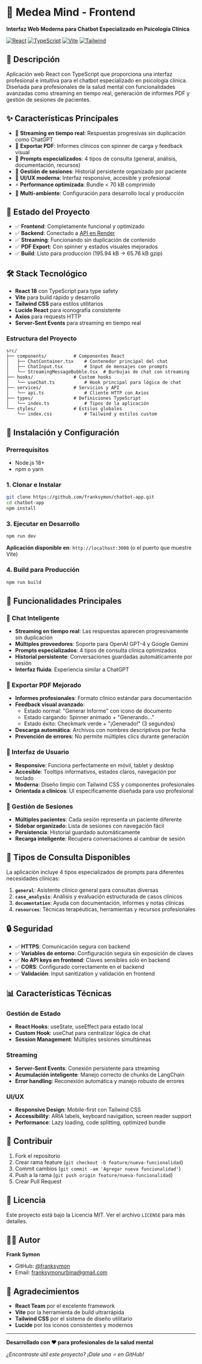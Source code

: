 # 🤖 Medea Mind - Frontend

**Interfaz Web Moderna para Chatbot Especializado en Psicología Clínica**

[![React](https://img.shields.io/badge/React-18.2-blue.svg)](https://reactjs.org/)
[![TypeScript](https://img.shields.io/badge/TypeScript-5.2-blue.svg)](https://typescriptlang.org/)
[![Vite](https://img.shields.io/badge/Vite-7.1-purple.svg)](https://vitejs.dev/)
[![Tailwind](https://img.shields.io/badge/Tailwind-3.3-cyan.svg)](https://tailwindcss.com/)

## 🎯 **Descripción**

Aplicación web React con TypeScript que proporciona una interfaz profesional e intuitiva para el chatbot especializado en psicología clínica. Diseñada para profesionales de la salud mental con funcionalidades avanzadas como streaming en tiempo real, generación de informes PDF y gestión de sesiones de pacientes.

## ✨ **Características Principales**

- 🔄 **Streaming en tiempo real**: Respuestas progresivas sin duplicación como ChatGPT
- 📄 **Exportar PDF**: Informes clínicos con spinner de carga y feedback visual
- 📝 **Prompts especializados**: 4 tipos de consulta (general, análisis, documentación, recursos)
- 💾 **Gestión de sesiones**: Historial persistente organizado por paciente
- 🎨 **UI/UX moderna**: Interfaz responsive, accesible y profesional
- ⚡ **Performance optimizada**: Bundle < 70 kB comprimido
- 🔧 **Multi-ambiente**: Configuración para desarrollo local y producción

## 🚀 **Estado del Proyecto**

- ✅ **Frontend**: Completamente funcional y optimizado
- ✅ **Backend**: Conectado a [API en Render](https://chatbot-api-xfum.onrender.com)
- ✅ **Streaming**: Funcionando sin duplicación de contenido
- ✅ **PDF Export**: Con spinner y estados visuales mejorados
- ✅ **Build**: Listo para producción (195.94 kB → 65.76 kB gzip)

## 🛠️ **Stack Tecnológico**

- **React 18** con TypeScript para type safety
- **Vite** para build rápido y desarrollo
- **Tailwind CSS** para estilos utilitarios
- **Lucide React** para iconografía consistente
- **Axios** para requests HTTP
- **Server-Sent Events** para streaming en tiempo real

### **Estructura del Proyecto**
```
src/
├── components/          # Componentes React
│   ├── ChatContainer.tsx    # Contenedor principal del chat
│   ├── ChatInput.tsx        # Input de mensajes con prompts
│   └── StreamingMessageBubble.tsx  # Burbujas de chat con streaming
├── hooks/               # Custom hooks
│   └── useChat.ts           # Hook principal para lógica de chat
├── services/            # Servicios y API
│   └── api.ts               # Cliente HTTP con Axios
├── types/               # Definiciones TypeScript
│   └── index.ts             # Tipos de la aplicación
└── styles/              # Estilos globales
    └── index.css            # Tailwind y estilos custom
```

## 🚀 **Instalación y Configuración**

### **Prerrequisitos**
- Node.js 18+
- npm o yarn

### **1. Clonar e Instalar**
```bash
git clone https://github.com/franksymon/chatbot-app.git
cd chatbot-app
npm install
```

### **3. Ejecutar en Desarrollo**
```bash
npm run dev
```
**Aplicación disponible en**: `http://localhost:3000` (o el puerto que muestre Vite)

### **4. Build para Producción**
```bash
npm run build
```

## 📱 **Funcionalidades Principales**

### **💬 Chat Inteligente**
- **Streaming en tiempo real**: Las respuestas aparecen progresivamente sin duplicación
- **Múltiples proveedores**: Soporte para OpenAI GPT-4 y Google Gemini
- **Prompts especializados**: 4 tipos de consulta clínica optimizados
- **Historial persistente**: Conversaciones guardadas automáticamente por sesión
- **Interfaz fluida**: Experiencia similar a ChatGPT

### **📄 Exportar PDF Mejorado**
- **Informes profesionales**: Formato clínico estándar para documentación
- **Feedback visual avanzado**:
  - Estado normal: "Generar Informe" con icono de documento
  - Estado cargando: Spinner animado + "Generando..."
  - Estado éxito: Checkmark verde + "¡Generado!" (3 segundos)
- **Descarga automática**: Archivos con nombres descriptivos por fecha
- **Prevención de errores**: No permite múltiples clics durante generación

### **🎨 Interfaz de Usuario**
- **Responsive**: Funciona perfectamente en móvil, tablet y desktop
- **Accesible**: Tooltips informativos, estados claros, navegación por teclado
- **Moderna**: Diseño limpio con Tailwind CSS y componentes profesionales
- **Orientada a clínicos**: UI específicamente diseñada para uso profesional

### **💾 Gestión de Sesiones**
- **Múltiples pacientes**: Cada sesión representa un paciente diferente
- **Sidebar organizado**: Lista de sesiones con navegación fácil
- **Persistencia**: Historial guardado automáticamente
- **Recarga inteligente**: Recupera conversaciones al cambiar de sesión


## 🎨 **Tipos de Consulta Disponibles**

La aplicación incluye 4 tipos especializados de prompts para diferentes necesidades clínicas:

1. **`general`**: Asistente clínico general para consultas diversas
2. **`case_analysis`**: Análisis y evaluación estructurada de casos clínicos
3. **`documentation`**: Ayuda con documentación, informes y notas clínicas
4. **`resources`**: Técnicas terapéuticas, herramientas y recursos profesionales


## 🔒 **Seguridad**

- ✅ **HTTPS**: Comunicación segura con backend
- ✅ **Variables de entorno**: Configuración segura sin exposición de claves
- ✅ **No API keys en frontend**: Claves sensibles solo en backend
- ✅ **CORS**: Configurado correctamente en el backend
- ✅ **Validación**: Input sanitization y validación en frontend


## 📊 **Características Técnicas**

### **Gestión de Estado**
- **React Hooks**: useState, useEffect para estado local
- **Custom Hook**: useChat para centralizar lógica de chat
- **Session Management**: Múltiples sesiones simultáneas

### **Streaming**
- **Server-Sent Events**: Conexión persistente para streaming
- **Acumulación inteligente**: Manejo correcto de chunks de LangChain
- **Error handling**: Reconexión automática y manejo robusto de errores

### **UI/UX**
- **Responsive Design**: Mobile-first con Tailwind CSS
- **Accessibility**: ARIA labels, keyboard navigation, screen reader support
- **Performance**: Lazy loading, code splitting, optimized bundle

## 🤝 **Contribuir**

1. Fork el repositorio
2. Crear rama feature (`git checkout -b feature/nueva-funcionalidad`)
3. Commit cambios (`git commit -am 'Agregar nueva funcionalidad'`)
4. Push a la rama (`git push origin feature/nueva-funcionalidad`)
5. Crear Pull Request

## 📄 **Licencia**

Este proyecto está bajo la Licencia MIT. Ver el archivo `LICENSE` para más detalles.

## 👨‍💻 **Autor**

**Frank Symon**
- GitHub: [@franksymon](https://github.com/franksymon)
- Email: franksymonurbina@gmail.com

## 🙏 **Agradecimientos**

- **React Team** por el excelente framework
- **Vite** por la herramienta de build ultrarrápida
- **Tailwind CSS** por el sistema de diseño utilitario
- **Lucide** por los iconos consistentes y modernos

---

**Desarrollado con ❤️ para profesionales de la salud mental**

*¿Encontraste útil este proyecto? ¡Dale una ⭐ en GitHub!*
